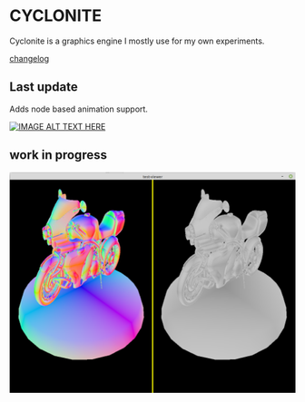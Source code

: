 
# CYCLONITE

Cyclonite is a graphics engine I mostly use for my own experiments.

[changelog](CHANGELOG.md)

## Last update

Adds node based animation support.

[![IMAGE ALT TEXT HERE](https://img.youtube.com/vi/ZHRfJT3G68c/0.jpg)](https://www.youtube.com/watch?v=ZHRfJT3G68c)

## work in progress

![s1.png](./examples/gltf-viewer/screenshots/s1.png) 
